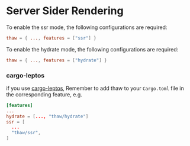 # Server Sider Rendering

To enable the ssr mode, the following configurations are required:

```toml
thaw = { ..., features = ["ssr"] }
```

To enable the hydrate mode, the following configurations are required:

```toml
thaw = { ..., features = ["hydrate"] }
```

### cargo-leptos

if you use [cargo-leptos](https://github.com/leptos-rs/cargo-leptos), Remember to add thaw to your `Cargo.toml` file in the corresponding feature, e.g.

```toml
[features]
...
hydrate = [..., "thaw/hydrate"]
ssr = [
  ...
  "thaw/ssr",
]
```
